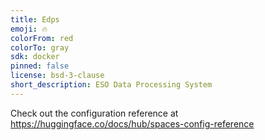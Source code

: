 ```yaml
---
title: Edps
emoji: 🔥
colorFrom: red
colorTo: gray
sdk: docker
pinned: false
license: bsd-3-clause
short_description: ESO Data Processing System
---
```


Check out the configuration reference at https://huggingface.co/docs/hub/spaces-config-reference
